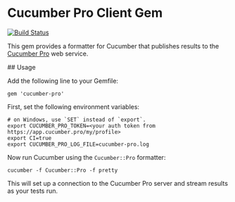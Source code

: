 # Cucumber Pro Client Gem
[![Build Status](https://travis-ci.org/cucumber-ltd/cucumber-pro-ruby.svg?branch=master)](https://travis-ci.org/cucumber-ltd/cucumber-pro-ruby.svg?branch=master)

This gem provides a formatter for Cucumber that publishes results to
the [Cucumber Pro](https://cucumber.pro) web service.

## Usage

Add the following line to your Gemfile:

    gem 'cucumber-pro'

First, set the following environment variables:

    # on Windows, use `SET` instead of `export`.
    export CUCUMBER_PRO_TOKEN=<your auth token from https://app.cucumber.pro/my/profile>
    export CI=true
    export CUCUMBER_PRO_LOG_FILE=cucumber-pro.log

Now run Cucumber using the `Cucumber::Pro` formatter:

    cucumber -f Cucumber::Pro -f pretty

This will set up a connection to the Cucumber Pro server and stream results as
your tests run.
